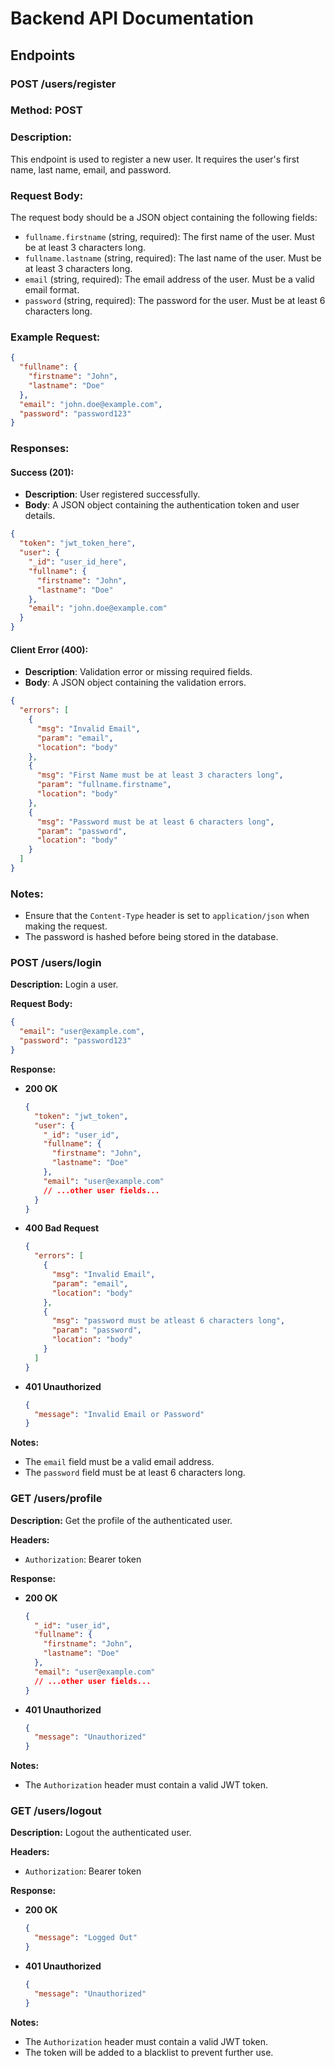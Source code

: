 # Backend API Documentation

## Endpoints

### POST /users/register

### Method: POST

### Description:
This endpoint is used to register a new user. It requires the user's first name, last name, email, and password.

### Request Body:
The request body should be a JSON object containing the following fields:
- `fullname.firstname` (string, required): The first name of the user. Must be at least 3 characters long.
- `fullname.lastname` (string, required): The last name of the user. Must be at least 3 characters long.
- `email` (string, required): The email address of the user. Must be a valid email format.
- `password` (string, required): The password for the user. Must be at least 6 characters long.

### Example Request:
```json
{
  "fullname": {
    "firstname": "John",
    "lastname": "Doe"
  },
  "email": "john.doe@example.com",
  "password": "password123"
}
```

### Responses:

#### Success (201):
- **Description**: User registered successfully.
- **Body**: A JSON object containing the authentication token and user details.
```json
{
  "token": "jwt_token_here",
  "user": {
    "_id": "user_id_here",
    "fullname": {
      "firstname": "John",
      "lastname": "Doe"
    },
    "email": "john.doe@example.com"
  }
}
```

#### Client Error (400):
- **Description**: Validation error or missing required fields.
- **Body**: A JSON object containing the validation errors.
```json
{
  "errors": [
    {
      "msg": "Invalid Email",
      "param": "email",
      "location": "body"
    },
    {
      "msg": "First Name must be at least 3 characters long",
      "param": "fullname.firstname",
      "location": "body"
    },
    {
      "msg": "Password must be at least 6 characters long",
      "param": "password",
      "location": "body"
    }
  ]
}
```

### Notes:
- Ensure that the `Content-Type` header is set to `application/json` when making the request.
- The password is hashed before being stored in the database.

### POST /users/login

**Description:** Login a user.

**Request Body:**
```json
{
  "email": "user@example.com",
  "password": "password123"
}
```

**Response:**
- **200 OK**
  ```json
  {
    "token": "jwt_token",
    "user": {
      "_id": "user_id",
      "fullname": {
        "firstname": "John",
        "lastname": "Doe"
      },
      "email": "user@example.com"
      // ...other user fields...
    }
  }
  ```
- **400 Bad Request**
  ```json
  {
    "errors": [
      {
        "msg": "Invalid Email",
        "param": "email",
        "location": "body"
      },
      {
        "msg": "password must be atleast 6 characters long",
        "param": "password",
        "location": "body"
      }
    ]
  }
  ```
- **401 Unauthorized**
  ```json
  {
    "message": "Invalid Email or Password"
  }
  ```

**Notes:**
- The `email` field must be a valid email address.
- The `password` field must be at least 6 characters long.

### GET /users/profile

**Description:** Get the profile of the authenticated user.

**Headers:**
- `Authorization`: Bearer token

**Response:**
- **200 OK**
  ```json
  {
    "_id": "user_id",
    "fullname": {
      "firstname": "John",
      "lastname": "Doe"
    },
    "email": "user@example.com"
    // ...other user fields...
  }
  ```
- **401 Unauthorized**
  ```json
  {
    "message": "Unauthorized"
  }
  ```

**Notes:**
- The `Authorization` header must contain a valid JWT token.

### GET /users/logout

**Description:** Logout the authenticated user.

**Headers:**
- `Authorization`: Bearer token

**Response:**
- **200 OK**
  ```json
  {
    "message": "Logged Out"
  }
  ```
- **401 Unauthorized**
  ```json
  {
    "message": "Unauthorized"
  }
  ```

**Notes:**
- The `Authorization` header must contain a valid JWT token.
- The token will be added to a blacklist to prevent further use.
